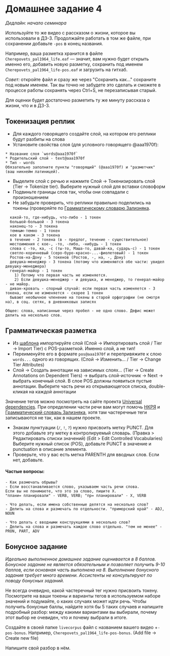 # Домашнее задание 4

*Дедлайн: начало семинара*


Используйте то же видео с рассказом о жизни, которое вы использовали в ДЗ-3. Продолжайте работать в том же файле, при сохранении добавьте `-pos` в конец названия.

Например, ваша разметка хранится в файле `Cherepovets_pal1964_life.eaf` — значит, вам нужно будет открыть именно его, добавить новую разметку, сохранить под именем `Cherepovets_pal1964_life-pos.eaf` и загрузить на гитхаб.

*Совет:* откройте файл и сразу же через "Сохранить как..." сохраните под новым именем. Так вы точно не забудете это сделать и сможете в процессе работы сохранять через Ctrl+S, не перезаписывая старый.

Для оценки будет достаточно разметить ту же минуту рассказа о жизни, что и в ДЗ-3.
## Токенизация реплик
- Для каждого говорящего создайте слой, на котором его реплики будут разбиты на слова
- Установите свойства слоя (для условного говорящего @aaa1970f):
``` 
* Название слоя `words@aaa1970f`  
* Родительский слой - text@aaa1970f  
* Тип - words  
Обязательно заполните пункты "говорящий" (@aaa1970f) и "разметчик" (ваш никнейм латиницей).
```
- Выделите слой с речью и нажмите Слой -> Токенизировать слой (Tier -> Tokenize tier). Выберите нужный слой для вставки словоформ
- Подвиньте границы слов так, чтобы они совпадали с произношением
- Не забудьте проверить, что реплики правильно поделились на токены (проверяйте по [Грамматическому словарю Зализняка](https://gramdict.ru/).
```
  какой-то, где-нибудь, что-либо - 1 токен
  большой-большой - 3 токена
  наконец-то - 3 токена
  темным-темно - 1 токен
  кое в каком - 3 токена
  в течение - 2 токена (в - предлог, течение - существительное)
  местоимения с кое-, -то, -либо, -нибудь - 1 токен
  слова с -то, ка, -с (ты-то, Маша-то, давай-ка, сударь-с) - 1 токен
  светло-коричневый (серо-буро-красно-...-фиолетовый) - 1 токен
  Ростов-на-Дону - 5 токенов (Ростов, -, на, -, Дону)
  девушка-менеджер - 3 токена (потому что изменяются обе части: увидел девушку-менеджера)
  генерал-майор - 1 токен
    1) Потому что первая часть не изменяется.
    2) Если девушка-менеджер - и девушка, и менеджер, то генерал-майор - не майор.
  диван-кровать - спорный случай: если первая часть изменяется - 3 токена, если не изменяется - скорее 1 токен
  бывают необычное членение на токены в старой орфографии (не смотря на), в соц. сетях, в дневниковых записях

Общее: слова, написанные через пробел - не одно слово. Дефис может делить на несколько слов.

```

## Грамматическая разметка
- Из [шаблона](https://github.com/olesar/lingdata/blob/gh-pages/data/elan_livecorpus_template.eaf) импортируйте слой (Слой -> Импортировать слой / Tier -> Import Tier) с POS-разметкой. Именно слой, а не тип!
- Переименуйте его в формате `pos@aaa1970f` и перепривяжите к слою `words...` одного из говорящих. (Слой -> Изменить… / Tier -> Change Tier Attributes)
- Слой -> Создать аннотации на зависимых слоях… (Tier -> Create Annotations on Dependent Tiers) -> выбрать слой-источник -> Next -> выбрать конечный слой. В слое POS должны появиться пустые аннотации. Выберите часть речи из открывающегося списка, double-кликая на каждой аннотации

Значение тегов можно посмотреть на сайте проекта [Universal dependencies](https://universaldependencies.org/ru/pos/index.html). При определении части речи вам могут помочь [НКРЯ](https://ruscorpora.ru/search?search=CgQyAggBMAE%3D) и [Грамматический словарь Зализняка](https://gramdict.ru/), хотя там частеречные теги записываются не так, как в нашем проекте.
- Знакам пунктуации (`/`, `!`, `?`) нужно присвоить метку PUNCT. Для этого добавьте эту метку в контролируемый словарь. (Правка > Редактировать списки значений) (Edit > Edit Controlled Vocabularies) Выберите нужный список (POS), добавьте PUNCT в значение и punctuation в описание элемента.
- Проверьте, что у вас есть метка PARENTH для вводных слов. Если нет, добавьте.

#### Частые вопросы:
```
- Как размечать обрывы?
- Если восстанавливается слово, указываем часть речи слова.
Если вы не понимаете, что это за слово, пишите X.
"плани= планировали" - VERB, VERB; "пр= планировали" - X, VERB

- Что делать, если имена собственные делятся на несколько слов?
- Делить на слова и размечать по отдельности. "приморский край" - ADJ, NOUN

- Что делать с вводными конструкциями в несколько слов?
- Делить на слова и размечать каждое слово отдельно. "тем не менее" - PRON, PART, ADV
```

## Бонусное задание
*Идеально выполненное домашнее задание оценивается в 8 баллов. Бонусное задание не является обязательным и позволяет получить 9-10 баллов, если основная часть выполнена на 8. Выполнение бонусного задания требует много времени. Ассистенты не консультируют по поводу бонусных заданий.*

Не всегда очевидно, какой частеречный тег нужно присвоить токену. Посмотрите на ваши токены и варианты тегов в используемом наборе значений и подумайте, о каких случаях может идти речь. Чтобы получить бонусные баллы, найдите хотя бы 5 таких случаев и напишите подробный разбор: между какими вариантами вы выбирали, почему этот выбор не очевиден, что и почему выбрали в итоге.

Создайте в своей папке `livecorpus` файл с названием вашего видео +`-pos-bonus`. Например, `Cherepovets_pal1964_life-pos-bonus`. (Add file -> Create new file)

Напишите свой разбор в нём.
